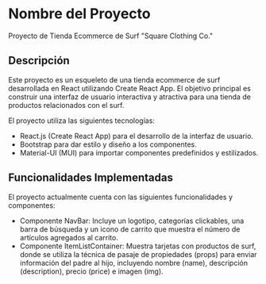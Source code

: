 # Nombre del Proyecto

Proyecto de Tienda Ecommerce de Surf "Square Clothing Co."

## Descripción

Este proyecto es un esqueleto de una tienda ecommerce de surf desarrollada en React utilizando Create React App. El objetivo principal es construir una interfaz de usuario interactiva y atractiva para una tienda de productos relacionados con el surf.

El proyecto utiliza las siguientes tecnologías:

- React.js (Create React App) para el desarrollo de la interfaz de usuario.
- Bootstrap para dar estilo y diseño a los componentes.
- Material-UI (MUI) para importar componentes predefinidos y estilizados.

## Funcionalidades Implementadas

El proyecto actualmente cuenta con las siguientes funcionalidades y componentes:

- Componente NavBar: Incluye un logotipo, categorías clickables, una barra de búsqueda y un icono de carrito que muestra el número de artículos agregados al carrito.
- Componente ItemListContainer: Muestra tarjetas con productos de surf, donde se utiliza la técnica de pasaje de propiedades (props) para enviar información del padre al hijo, incluyendo nombre (name), descripción (description), precio (price) e imagen (img).
